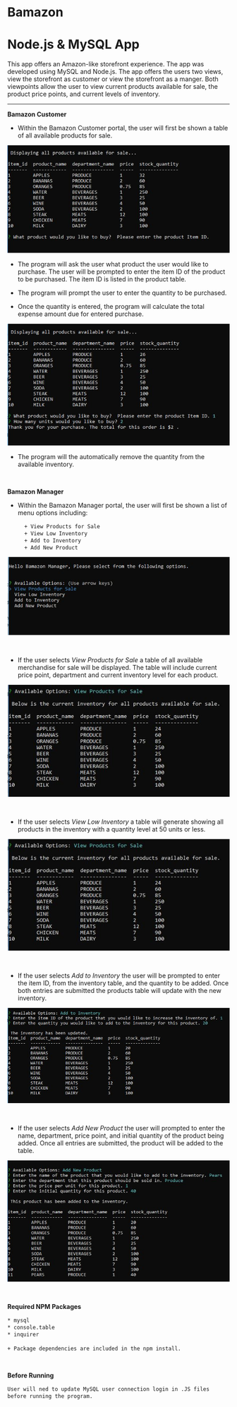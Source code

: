 **Bamazon**
===========

**Node.js & MySQL App**
======================================

This app offers an Amazon-like storefront experience.  The app was developed using MySQL and Node.js.  The app offers the users two views, view the storefront as  customer or view the storefront as a manger.   Both viewpoints allow the user to view current products available for sale, the product price points, and current levels of inventory.

________________________________________

**Bamazon Customer**

* Within the Bamazon Customer portal, the user will first be shown a table of all available products for sale.

![Customer: Open](/images/customeropen1.png)





* The program will ask the user what product the user would like to purchase.  The user will be prompted to enter the item ID of the product to be purchased.  The item ID is listed in the product table.

* The program will prompt the user to enter the quantity to be purchased.

* Once the quantity is entered, the program will calculate the total expense amount due for entered purchase.

![Customer: Purchase](/images/customerpurchase.JPG)


* The program will the automatically remove the quantity from the available inventory.

<br>

**Bamazon Manager**

* Within the Bamazon Manager portal, the user will first be shown a list of menu options including:

        + View Products for Sale
        + View Low Inventory
        + Add to Inventory
        + Add New Product


![Manager: Open](/images/manageropen.JPG)

<br>

* If the user selects _View Products for Sale_ a table of all available merchandise for sale will be displayed.  The table will include current price point, department and current inventory level for each product.

![Manager: Products For Sale](/images/managerproductsforsale.JPG)


<br>

* If the user selects _View Low Inventory_ a table will generate showing all products in the inventory with a quantity level at 50 units or less.

![Manager: Low Inventory](/images/managerproductsforsale.JPG)


<br>


* If the user selects _Add to Inventory_ the user will be prompted to enter the item ID, from the inventory table, and the quantity to be added.  Once both entries are submitted the products table will update with the new inventory.

![Manager: Add Inventory](/images/manageraddinventory.JPG)


<br>

* If the user selects _Add New Product_ the user will prompted to enter the name, department, price point, and initial quantity of the product being added.  Once all entries are submitted, the product will be added to the table.

![Manager: Add New Product](/images/managernewproduct.JPG)


<br>



**Required NPM Packages**

    * mysql
    * console.table
    * inquirer
    
    + Package dependencies are included in the npm install.

<br>

**Before Running**

    User will ned to update MySQL user connection login in .JS files before running the program.